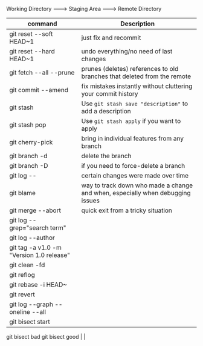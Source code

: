 
Working Directory ---> Staging Area ---> Remote Directory

| command | Description |
|--|--|
| git reset --soft HEAD~1 | just fix and recommit |
| git reset --hard HEAD~1 | undo everything/no need of last changes |
| git fetch --all --prune | prunes (deletes) references to old branches that deleted from the remote|
| git commit --amend | fix mistakes instantly without cluttering your commit history |
|git stash  | Use `git stash save "description"` to add a description |
|git stash pop  | Use `git stash apply` if you want to apply  |
| git cherry-pick <commit-hash> | bring in individual features from any branch |
| git branch -d <branch-name> | delete the branch |
| git branch -D <branch-name> | if you need to force-delete a branch |
| git log -- <file> | certain changes were made over time |
| git blame <filename> | way to track down who made a change and when, especially when debugging issues |
| git merge --abort | quick exit from a tricky situation |
| git log --grep="search term" |  |
| git log --author |  |
| git tag -a v1.0 -m "Version 1.0 release" |  |
| git clean -fd |  |
| git reflog |  |
| git rebase -i HEAD~<number-of-commits> |  |
| git revert <commit-hash> |  |
| git log --graph --oneline --all |  |
| git bisect start 
  git bisect bad 
  git bisect good <older-commit-hash> |  |



<!--stackedit_data:
eyJoaXN0b3J5IjpbLTE4MjQ1NTI2OTMsNjE5MjQwMzE2LDgyND
k0MDg5MSwxMzQxMjM3MDU3XX0=
-->